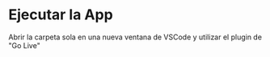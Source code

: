 # Ejecutar la App
Abrir la carpeta sola en una nueva ventana de VSCode y utilizar el plugin de "Go Live"